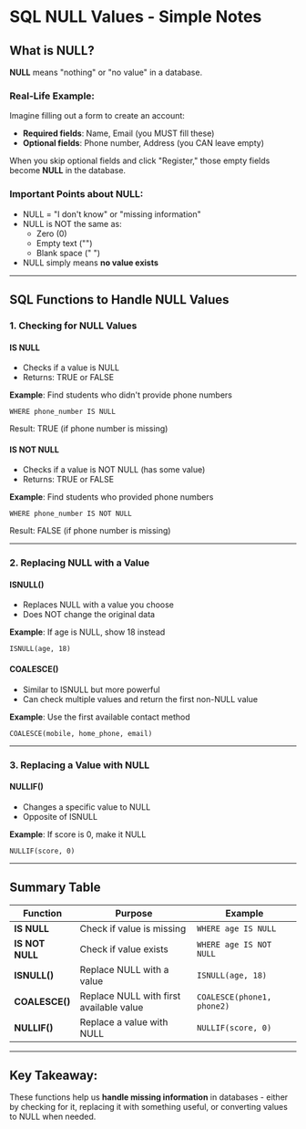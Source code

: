 # SQL NULL Values - Simple Notes

## What is NULL?

**NULL** means "nothing" or "no value" in a database.

### Real-Life Example:
Imagine filling out a form to create an account:
- **Required fields**: Name, Email (you MUST fill these)
- **Optional fields**: Phone number, Address (you CAN leave empty)

When you skip optional fields and click "Register," those empty fields become **NULL** in the database.

### Important Points about NULL:
- NULL = "I don't know" or "missing information"
- NULL is NOT the same as:
  - Zero (0)
  - Empty text ("")
  - Blank space (" ")
- NULL simply means **no value exists**

---

## SQL Functions to Handle NULL Values

### 1. **Checking for NULL Values**

#### **IS NULL**
- Checks if a value is NULL
- Returns: TRUE or FALSE

**Example**: Find students who didn't provide phone numbers
```
WHERE phone_number IS NULL
```
Result: TRUE (if phone number is missing)

#### **IS NOT NULL**
- Checks if a value is NOT NULL (has some value)
- Returns: TRUE or FALSE

**Example**: Find students who provided phone numbers
```
WHERE phone_number IS NOT NULL
```
Result: FALSE (if phone number is missing)

---

### 2. **Replacing NULL with a Value**

#### **ISNULL()**
- Replaces NULL with a value you choose
- Does NOT change the original data

**Example**: If age is NULL, show 18 instead
```
ISNULL(age, 18)
```

#### **COALESCE()**
- Similar to ISNULL but more powerful
- Can check multiple values and return the first non-NULL value

**Example**: Use the first available contact method
```
COALESCE(mobile, home_phone, email)
```

---

### 3. **Replacing a Value with NULL**

#### **NULLIF()**
- Changes a specific value to NULL
- Opposite of ISNULL

**Example**: If score is 0, make it NULL
```
NULLIF(score, 0)
```

---

## Summary Table

| Function | Purpose | Example |
|----------|---------|---------|
| **IS NULL** | Check if value is missing | `WHERE age IS NULL` |
| **IS NOT NULL** | Check if value exists | `WHERE age IS NOT NULL` |
| **ISNULL()** | Replace NULL with a value | `ISNULL(age, 18)` |
| **COALESCE()** | Replace NULL with first available value | `COALESCE(phone1, phone2)` |
| **NULLIF()** | Replace a value with NULL | `NULLIF(score, 0)` |

---

## Key Takeaway:
These functions help us **handle missing information** in databases - either by checking for it, replacing it with something useful, or converting values to NULL when needed.
